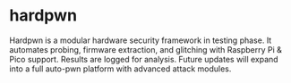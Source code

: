 # hardpwn
Hardpwn is a modular hardware security framework in testing phase. It automates probing, firmware extraction, and glitching with Raspberry Pi &amp; Pico support. Results are logged for analysis. Future updates will expand into a full auto-pwn platform with advanced attack modules.
